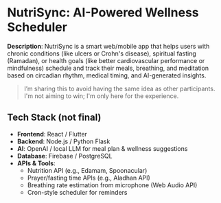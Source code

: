 # NutriSync: AI-Powered Wellness Scheduler

**Description**: NutriSync is a smart web/mobile app that helps users with chronic conditions (like ulcers or Crohn's disease), spiritual fasting (Ramadan), or health goals (like better cardiovascular performance or mindfulness) schedule and track their meals, breathing, and meditation based on circadian rhythm, medical timing, and AI-generated insights. 

> I’m sharing this to avoid having the same idea as other participants. I'm not aiming to win; I'm only here for the experience.

## Tech Stack (not final)
- **Frontend**: React / Flutter
- **Backend**: Node.js / Python Flask
- **AI**: OpenAI / local LLM for meal plan & wellness suggestions
- **Database**: Firebase / PostgreSQL
- **APIs & Tools**:
  - Nutrition API (e.g., Edamam, Spoonacular)
  - Prayer/fasting time APIs (e.g., Aladhan API)
  - Breathing rate estimation from microphone (Web Audio API)
  - Cron-style scheduler for reminders



